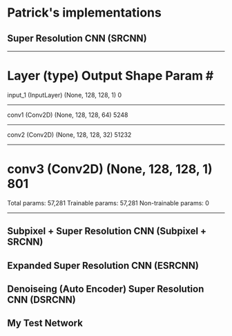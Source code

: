 # Patrick's implementations

## Super Resolution CNN (SRCNN)
_________________________________________________________________
Layer (type)                 Output Shape              Param #
=================================================================
input_1 (InputLayer)         (None, 128, 128, 1)       0
_________________________________________________________________
conv1 (Conv2D)               (None, 128, 128, 64)      5248
_________________________________________________________________
conv2 (Conv2D)               (None, 128, 128, 32)      51232
_________________________________________________________________
conv3 (Conv2D)               (None, 128, 128, 1)       801
=================================================================
Total params: 57,281
Trainable params: 57,281
Non-trainable params: 0
_________________________________________________________________

## Subpixel + Super Resolution CNN (Subpixel + SRCNN)

## Expanded Super Resolution CNN (ESRCNN)

## Denoiseing (Auto Encoder) Super Resolution CNN (DSRCNN)

## My Test Network
